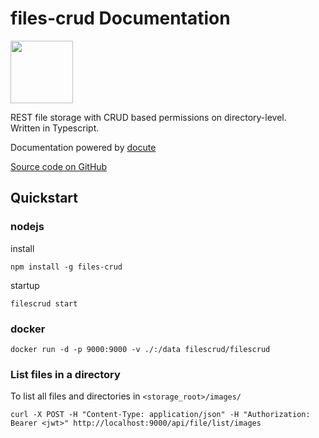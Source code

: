 # files-crud Documentation

<img src="/logo.svg" width="100" height="100" alt="" />

REST file storage with CRUD based permissions on directory-level. \
Written in Typescript.

Documentation powered by [docute](https://docute.egoist.dev/)

[Source code on GitHub](https://github.com/johanna-herrmann/files-crud/)

## Quickstart

### nodejs

install
```
npm install -g files-crud
```

startup
```
filescrud start
```

### docker
```
docker run -d -p 9000:9000 -v ./:/data filescrud/filescrud
```

### List files in a directory

To list all files and directories in `<storage_root>/images/`
```
curl -X POST -H "Content-Type: application/json" -H "Authorization: Bearer <jwt>" http://localhost:9000/api/file/list/images
```
